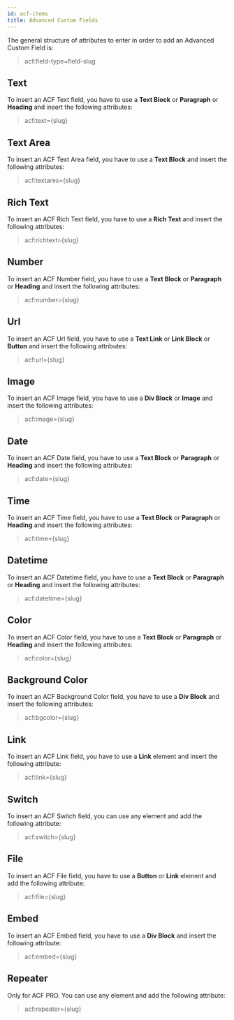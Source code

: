 ```yaml
---
id: acf-items
title: Advanced Custom Fields 
---
```


The general structure of attributes to enter in order to add an Advanced Custom Field is:

> acf:field-type=field-slug

## Text

To insert an ACF Text field, you have to use a **Text Block** or **Paragraph** or **Heading** and insert the following attributes:

> acf:text={slug}

## Text Area

To insert an ACF Text Area field, you have to use a **Text Block** and insert the following attributes:

> acf:textares={slug}

## Rich Text

To insert an ACF Rich Text field, you have to use a **Rich Text** and insert the following attributes:

> acf:richtext={slug}

## Number

To insert an ACF Number field, you have to use a **Text Block** or **Paragraph** or **Heading** and insert the following attributes:

> acf:number={slug}

## Url

To insert an ACF Url field, you have to use a **Text Link** or **Link Block** or **Button** and insert the following attributes:

> acf:url={slug}

## Image

To insert an ACF Image field, you have to use a **Div Block** or **Image** and insert the following attributes:

> acf:image={slug}

## Date

To insert an ACF Date field, you have to use a **Text Block** or **Paragraph** or **Heading** and insert the following attributes:

> acf:date={slug}

## Time

To insert an ACF Time field, you have to use a **Text Block** or **Paragraph** or **Heading** and insert the following attributes:

> acf:time={slug}

## Datetime

To insert an ACF Datetime field, you have to use a **Text Block** or **Paragraph** or **Heading** and insert the following attributes:

> acf:datetime={slug}

## Color

To insert an ACF Color field, you have to use a **Text Block** or **Paragraph** or **Heading** and insert the following attributes:

> acf:color={slug}

## Background Color

To insert an ACF Background Color field, you have to use a **Div Block** and insert the following attributes:

> acf:bgcolor={slug}

## Link

To insert an ACF Link field, you have to use a **Link** element and insert the following attribute:

> acf:link={slug}

## Switch

To insert an ACF Switch field, you can use any element and add the following attribute:

> acf:switch={slug}

## File

To insert an ACF File field, you have to use a **Button** or **Link** element and add the following attribute:

> acf:file={slug}

## Embed

To insert an ACF Embed field, you have to use a **Div Block** and insert the following attribute:

> acf:embed={slug}

## Repeater

Only for ACF PRO. You can use any element and add the following attribute:

> acf:repeater={slug}